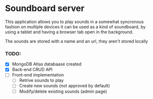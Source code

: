 # Soundboard server

This application allows you to play sounds in a somewhat syncronous fashion on multiple devices it can be used as a kind of soundboard, by using a tablet and having a browser tab open in the background.

The sounds are stored with a name and an url, they aren't stored locally

### TODO:

- [x] MongoDB Atlas databaase created
- [x] Back-end CRUD API
- [ ] Front-end implementation
  - [ ] Retrive sounds to play
  - [ ] Create new sounds (not approved by default)
  - [ ] Modify/delete existing sounds (admin page)
